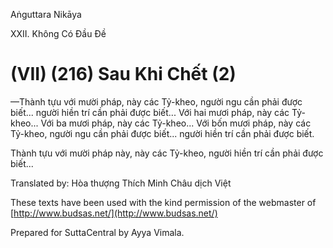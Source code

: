 Aṅguttara Nikāya

XXII. Không Có Ðầu Ðề

# (VII) (216) Sau Khi Chết (2)

—Thành tựu với mười pháp, này các Tỷ-kheo, người ngu cần phải được biết... người hiền trí cần phải được biết... Với hai mươi pháp, này các Tỷ-kheo... Với ba mươi pháp, này các Tỷ-kheo... Với bốn mươi pháp, này các Tỷ-kheo, người ngu cần phải được biết... người hiền trí cần phải được biết.

Thành tựu với mười pháp này, này các Tỷ-kheo, người hiền trí cần phải được biết...

Translated by: Hòa thượng Thích Minh Châu dịch Việt

These texts have been used with the kind permission of the webmaster of [http://www.budsas.net/](http://www.budsas.net/)

Prepared for SuttaCentral by Ayya Vimala.